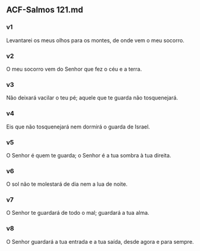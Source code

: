 ## ACF-Salmos 121.md
### v1
 Levantarei os meus olhos para os montes, de onde vem o meu socorro.
### v2
 O meu socorro vem do Senhor que fez o céu e a terra.
### v3
 Não deixará vacilar o teu pé; aquele que te guarda não tosquenejará.
### v4
 Eis que não tosquenejará nem dormirá o guarda de Israel.
### v5
 O Senhor é quem te guarda; o Senhor é a tua sombra à tua direita.
### v6
 O sol não te molestará de dia nem a lua de noite.
### v7
 O Senhor te guardará de todo o mal; guardará a tua alma.
### v8
 O Senhor guardará a tua entrada e a tua saída, desde agora e para sempre.

